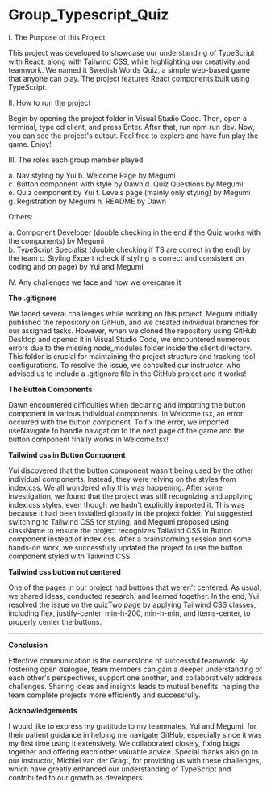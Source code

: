 # Group_Typescript_Quiz

I.	The Purpose of this Project

This project was developed to showcase our understanding of TypeScript with React, along with Tailwind CSS, while highlighting our creativity and teamwork. We named it Swedish Words Quiz, a simple web-based game that anyone can play. The project features React components built using TypeScript.

II.	How to run the project

Begin by opening the project folder in Visual Studio Code. Then, open a terminal, type cd client, and press Enter. After that, run npm run dev. Now, you can see the project's output. Feel free to explore and have fun play the game. Enjoy!


III.	The roles each group member played

a.	Nav styling by Yui 
b.	Welcome Page by Megumi  
c.	Button component with style by Dawn
d.	Quiz Questions by Megumi  
e.	Quiz component by Yui 
f.	Levels page (mainly only styling) by Megumi  
g.	Registration by Megumi 
h.	README by Dawn  

Others: 

a.	Component Developer (double checking in the end if the Quiz works with the components) by Megumi  
b.	TypeScript Specialist (double checking if TS are correct in the end) by the team 
c.	Styling Expert (check if styling is correct and consistent on coding and on page) by Yui and Megumi  

IV.	Any challenges we face and how we overcame it

**The .gitignore**

We faced several challenges while working on this project. Megumi initially published the repository on GitHub, and we created individual branches for our assigned tasks. However, when we cloned the repository using GitHub Desktop and opened it in Visual Studio Code, we encountered numerous errors due to the missing node_modules folder inside the client directory. This folder is crucial for maintaining the project structure and tracking tool configurations. To resolve the issue, we consulted our instructor, who advised us to include a .gitignore file in the GitHub project and it works!

**The Button Components**

Dawn encountered difficulties when declaring and importing the button component in various individual components. In Welcome.tsx, an error occurred with the button component. To fix the error, we imported useNavigate to handle navigation to the next page of the game and the button component finally works in Welcome.tsx!

**Tailwind css in Button Component**

Yui discovered that the button component wasn't being used by the other individual components. Instead, they were relying on the styles from index.css. We all wondered why this was happening. After some investigation, we found that the project was still recognizing and applying index.css styles, even though we hadn't explicitly imported it. This was because it had been installed globally in the project folder. Yui suggested switching to Tailwind CSS for styling, and Megumi proposed using className to ensure the project recognizes Tailwind CSS in Button component instead of index.css. After a brainstorming session and some hands-on work, we successfully updated the project to use the button component styled with Tailwind CSS.

**Tailwind css button not centered**

One of the pages in our project had buttons that weren’t centered. As usual, we shared ideas, conducted research, and learned together. In the end, Yui resolved the issue on the quizTwo page by applying Tailwind CSS classes, including flex, justify-center, min-h-200, min-h-min, and items-center, to properly center the buttons.


----

**Conclusion**

Effective communication is the cornerstone of successful teamwork. By fostering open dialogue, team members can gain a deeper understanding of each other's perspectives, support one another, and collaboratively address challenges. Sharing ideas and insights leads to mutual benefits, helping the team complete projects more efficiently and successfully.

**Acknowledgements**

I would like to express my gratitude to my teammates, Yui and Megumi, for their patient guidance in helping me navigate GitHub, especially since it was my first time using it extensively. We collaborated closely, fixing bugs together and offering each other valuable advice. Special thanks also go to our instructor, Michiel van der Gragt, for providing us with these challenges, which have greatly enhanced our understanding of TypeScript and contributed to our growth as developers.
